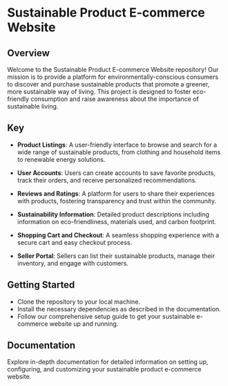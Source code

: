 # Sustainable Product E-commerce Website

## Overview

Welcome to the Sustainable Product E-commerce Website repository! Our mission is to provide a platform for environmentally-conscious consumers to discover and purchase sustainable products that promote a greener, more sustainable way of living. This project is designed to foster eco-friendly consumption and raise awareness about the importance of sustainable living.

## Key

- **Product Listings**: A user-friendly interface to browse and search for a wide range of sustainable products, from clothing and household items to renewable energy solutions.

- **User Accounts**: Users can create accounts to save favorite products, track their orders, and receive personalized recommendations.

- **Reviews and Ratings**: A platform for users to share their experiences with products, fostering transparency and trust within the community.

- **Sustainability Information**: Detailed product descriptions including information on eco-friendliness, materials used, and carbon footprint.

- **Shopping Cart and Checkout**: A seamless shopping experience with a secure cart and easy checkout process.

- **Seller Portal**: Sellers can list their sustainable products, manage their inventory, and engage with customers.

## Getting Started

- Clone the repository to your local machine.
- Install the necessary dependencies as described in the documentation.
- Follow our comprehensive setup guide to get your sustainable e-commerce website up and running.

## Documentation

Explore  in-depth documentation for detailed information on setting up, configuring, and customizing your sustainable product e-commerce website.

